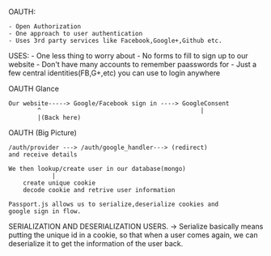 OAUTH:

    - Open Authorization
    - One approach to user authentication
    - Uses 3rd party services like Facebook,Google+,Github etc.

USES:
     - One less thing to worry about
     - No forms to fill to sign up to our website
     - Don't have many accounts to remember paasswords for
     - Just a few central identities(FB,G+,etc) you can use to login anywhere

OAUTH Glance

    Our website-----> Google/Facebook sign in ----> GoogleConsent
            ^                                            |
            |(Back here)                                      

OAUTH (Big Picture)

    /auth/provider ---> /auth/google_handler---> (redirect) 
    and receive details

    We then lookup/create user in our database(mongo)
                |
        create unique cookie
        decode cookie and retrive user information

    Passport.js allows us to serialize,deserialize cookies and 
    google sign in flow.

SERIALIZATION AND DESERIALIZATION USERS.
     -> Serialize basically means putting the unique id in a cookie, so that
        when a user comes again, we can deserialize it to get the information of the user back.


